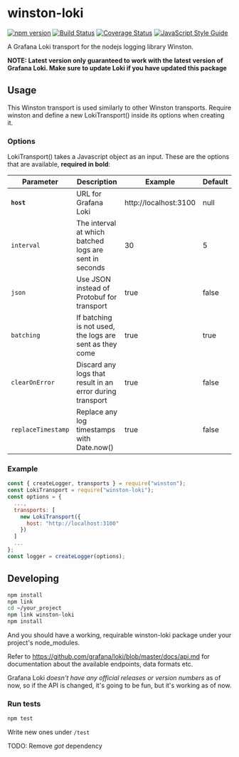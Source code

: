 # winston-loki
[![npm version](https://badge.fury.io/js/winston-loki.svg)](https://badge.fury.io/js/winston-loki)
[![Build Status](https://travis-ci.com/JaniAnttonen/winston-loki.svg?branch=master)](https://travis-ci.com/JaniAnttonen/winston-loki)
[![Coverage Status](https://coveralls.io/repos/github/JaniAnttonen/winston-loki/badge.svg?branch=master)](https://coveralls.io/github/JaniAnttonen/winston-loki?branch=master)
[![JavaScript Style Guide](https://img.shields.io/badge/code_style-standard-brightgreen.svg)](https://standardjs.com)


A Grafana Loki transport for the nodejs logging library Winston.

__NOTE: Latest version only guaranteed to work with the latest version of Grafana Loki. Make sure to update Loki if you have updated this package__

## Usage
This Winston transport is used similarly to other Winston transports. Require winston and define a new LokiTransport() inside its options when creating it.

### Options
LokiTransport() takes a Javascript object as an input. These are the options that are available, __required in bold__:

| **Parameter**      | **Description**                                           | **Example**            | **Default**   |
| ------------------ | --------------------------------------------------------- | -----------------------| ------------- |
| __`host`__         | URL for Grafana Loki                                      | http://localhost:3100  | null          |
| `interval`         | The interval at which batched logs are sent in seconds    | 30                     | 5             |
| `json`             | Use JSON instead of Protobuf for transport                | true                   | false         |
| `batching`         | If batching is not used, the logs are sent as they come   | true                   | true          |
| `clearOnError`     | Discard any logs that result in an error during transport | true                   | false         |
| `replaceTimestamp` | Replace any log timestamps with Date.now()                | true                   | false         |

### Example
```js
const { createLogger, transports } = require("winston");
const LokiTransport = require("winston-loki");
const options = {
  ...,
  transports: [
    new LokiTransport({
      host: "http://localhost:3100"
    })
  ]
  ...
};
const logger = createLogger(options);
```

## Developing
```sh
npm install
npm link
cd ~/your_project
npm link winston-loki
npm install
```
And you should have a working, requirable winston-loki package under your project's node_modules.

Refer to https://github.com/grafana/loki/blob/master/docs/api.md for documentation about the available endpoints, data formats etc.

Grafana Loki *doesn't have any official releases or version numbers* as of now, so if the API is changed, it's going to be fun, but it's working as of now.

### Run tests
```sh
npm test
```

Write new ones under `/test`

TODO: Remove *got* dependency
